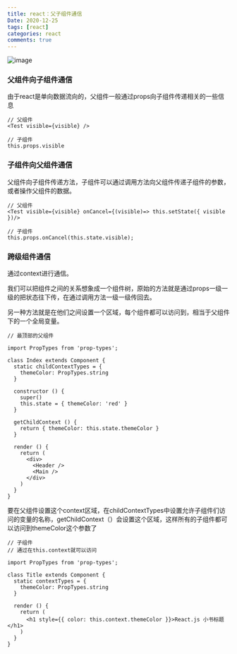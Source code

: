 ```yaml
---
title: react：父子组件通信
Date: 2020-12-25
tags: [react]
categories: react
comments: true
---
```


![image](https://segmentfault.com/img/remote/1460000012361466?w=1240&h=667)

### 父组件向子组件通信
由于react是单向数据流向的，父组件一般通过props向子组件传递相关的一些信息


```
// 父组件
<Test visible={visible} />

// 子组件
this.props.visible
```

### 子组件向父组件通信
父组件向子组件传递方法，子组件可以通过调用方法向父组件传递子组件的参数，或者操作父组件的数据。

```
// 父组件
<Test visible={visible} onCancel={(visible)=> this.setState({ visible })/>

// 子组件
this.props.onCancel(this.state.visible);
```

### 跨级组件通信
通过context进行通信。

我们可以把组件之间的关系想象成一个组件树，原始的方法就是通过props一级一级的把状态往下传，在通过调用方法一级一级传回去。

另一种方法就是在他们之间设置一个区域，每个组件都可以访问到，相当于父组件下的一个全局变量。


```
// 最顶部的父组件

import PropTypes from 'prop-types';

class Index extends Component {
  static childContextTypes = {
    themeColor: PropTypes.string
  }

  constructor () {
    super()
    this.state = { themeColor: 'red' }
  }

  getChildContext () {
    return { themeColor: this.state.themeColor }
  }

  render () {
    return (
      <div>
        <Header />
        <Main />
      </div>
    )
  }
}
```
要在父组件设置这个context区域，在childContextTypes中设置允许子组件们访问的变量的名称，getChildContext（）会设置这个区域，这样所有的子组件都可以访问到themeColor这个参数了

```
// 子组件
// 通过在this.context就可以访问

import PropTypes from 'prop-types';

class Title extends Component {
  static contextTypes = {
    themeColor: PropTypes.string
  }

  render () {
    return (
      <h1 style={{ color: this.context.themeColor }}>React.js 小书标题</h1>
    )
  }
}
```
